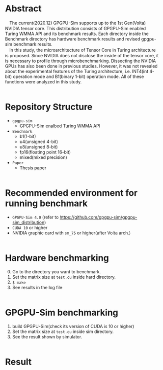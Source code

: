 # Abstract
　The current(2020.12) GPGPU-Sim supports up to the 1st Gen(Volta) NVIDIA tensor core. This distribution consists of GPGPU-Sim enabled Turing WMMA API and its benchmark results. Each directory inside the Benchmark directory has hardware benchmark results and revised gpgpu-sim benchmark results. <br>
　In this study, the microarchitecture of Tensor Core in Turing architecture is proposed. Since NVIDIA does not disclose the inside of the tensor core, it is necessary to profile through microbenchmarking. Dissecting the NVIDIA GPUs has also been done in previous studies. However, it was not revealed about the experimental features of the Turing architecture, i.e. INT4(int 4-bit) operation mode and B1(binary 1-bit) operation mode. All of these functions were analyzed in this study.<br><br>


# Repository Structure
* ```gpgpu-sim```
   * GPGPU-Sim enalbed Turing WMMA API
* ```Benchmark```
   * b1(1-bit)
   * u4(unsigned 4-bit)
   * u8(unsigned 8-bit)
   * fp16(floating point 16-bit)
   * mixed(mixed precision)
* ```Paper```
   * Thesis paper<br><br>

# Recommended environment for running benchmark
   * ```GPGPU-Sim 4.0``` (refer to https://github.com/gpgpu-sim/gpgpu-sim_distribution)
   * ```CUDA 10``` or higher
   * NVIDIA graphic card with ```sm_75``` or higher(after Volta arch.)<br><br>
   
# Hardware benchmarking
   0. Go to the directory you want to benchmark.
   1. Set the matrix size at ```test.cu``` inside hard directory.
   2. ```$ make```
   3. See results in the log file <br><br>
# GPGPU-Sim benchmarking
   1. build GPGPU-Sim(check its version of CUDA is 10 or higher)
   2. Set the matrix size at  ```test.cu``` inside sim directory.
   3. See the result shown by simulator.<br><br>

# Result
<img>
